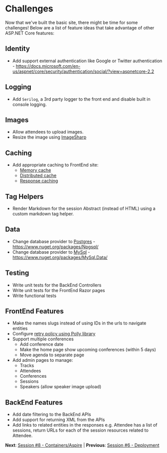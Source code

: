 # Challenges

Now that we've built the basic site, there might be time for some challenges! Below are a list of feature ideas that take advantage of other ASP.NET Core features:

## Identity
 - Add support external authentication like Google or Twitter authentication - https://docs.microsoft.com/en-us/aspnet/core/security/authentication/social/?view=aspnetcore-2.2

## Logging
- Add `Serilog`, a 3rd party logger to the front end and disable built in console logging.

## Images
 - Allow attendees to upload images.
 - Resize the image using [ImageSharp](https://github.com/JimBobSquarePants/ImageSharp)

## Caching
 - Add appropriate caching to FrontEnd site:
    - [Memory cache](https://docs.microsoft.com/en-us/aspnet/core/performance/caching/memory)
    - [Distributed cache](https://docs.microsoft.com/en-us/aspnet/core/performance/caching/distributed)
    - [Response caching](https://docs.microsoft.com/en-us/aspnet/core/performance/caching/response)

## Tag Helpers
- Render Markdown for the session Abstract (instead of HTML) using a custom markdown tag helper.

## Data
 - Change database provider to [Postgres](https://www.postgresql.org/) - https://www.nuget.org/packages/Npgsql/
 - Change database provider to [MySql](https://www.mysql.com/) - https://www.nuget.org/packages/MySql.Data/

## Testing
 - Write unit tests for the BackEnd Controllers
 - Write unit tests for the FrontEnd Razor pages
 - Write functional tests

## FrontEnd Features
- Make the names slugs instead of using IDs in the urls to navigate entities
- Configure [retry policy using Polly library](https://github.com/App-vNext/Polly/wiki/Polly-and-HttpClientFactory)
- Support multiple conferences
   - Add conference date
   - Make the home page show upcoming conferences (within 5 days)
   - Move agenda to separate page
- Add admin pages to manage:
  - Tracks
  - Attendees
  - Conferences
  - Sessions
  - Speakers (allow speaker image upload)

## BackEnd Features
 - Add date filtering to the BackEnd APIs
 - Add support for returning XML from the APIs
 - Add links to related entities in the responses e.g. Attendee has a list of sessions, return URLs for each of the session resources related to Attendee.

**Next**: [Session #8 - Containers/Aspire](8.%20Containerization-Aspire.md) | **Previous**: [Session #6 - Deployment](6.%20Production%20Readiness%20and%20Deployment.md)
